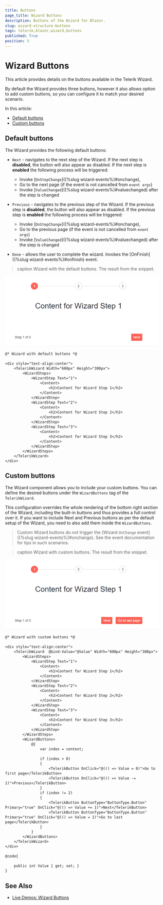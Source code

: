 ```yaml
---
title: Buttons
page_title: Wizard Buttons
description: Buttons of the Wizard for Blazor.
slug: wizard-structure-buttons
tags: telerik,blazor,wizard,buttons
published: True
position: 5
---
```


# Wizard Buttons

This article provides details on the buttons available in the Telerik Wizard.

By default the Wizard provides three buttons, however it also allows option to add custom buttons, so you can configure it to match your desired scenario.

In this article:
* [Default buttons](#default-buttons)
* [Custom buttons](#custom-buttons)


## Default buttons

The Wizard provides the following default buttons:

* `Next` - navigates to the next step of the Wizard. If the next step is <strong>disabled</strong>, the button will also appear as disabled. If the next step is <strong>enabled</strong> the following process will be triggered:
    * Invoke [`OnStepChange`]({%slug wizard-events%}#onchange),
    * Go to the next page (if the event is not cancelled from `event args`)
    * Invoke [`ValueChanged`]({%slug wizard-events%}#valuechanged) after the step is changed

* `Previous` - navigates to the previous step of the Wizard. If the previous step is <strong>disabled</strong>, the button will also appear as disabled. If the previous step is <strong>enabled</strong> the following process will be triggered:
    * Invoke [`OnStepChange`]({%slug wizard-events%}#onchange),
    * Go to the previous page (if the event is not cancelled from `event args`)
    * Invoke [`ValueChanged`]({%slug wizard-events%}#valuechanged) after the step is changed

* `Done` - allows the user to complete the wizard. Invokes the [OnFinish]({%slug wizard-events%}#onfinish) event.

>caption Wizard with the default buttons. The result from the snippet.

![Default buttons](images/default-buttons-example.gif)

````CSHTML
@* Wizard with default buttons *@

<div style="text-align:center">
    <TelerikWizard Width="600px" Height="300px">
        <WizardSteps>
            <WizardStep Text="1">
                <Content>
                    <h2>Content for Wizard Step 1</h2>
                </Content>
            </WizardStep>
            <WizardStep Text="2">
                <Content>
                    <h2>Content for Wizard Step 2</h2>
                </Content>
            </WizardStep>
            <WizardStep Text="3">
                <Content>
                    <h2>Content for Wizard Step 3</h2>
                </Content>
            </WizardStep>
        </WizardSteps>
    </TelerikWizard>
</div>
````

## Custom buttons

The Wizard component allows you to include your custom buttons. You can define the desired buttons under the `WizardButtons` tag of the `TelerikWizard`.

This configuration overrides the whole rendering of the bottom right section of the Wizard, including the built-in buttons and thus provides a full control over it. If you want to include Next and Previous buttons as per the default setup of the Wizard, you need to also add them inside the `WizardButtons`.

>Custom Wizard buttons do not trigger the [Wizard `OnChange` event]({%slug wizard-events%}#onchange). See the event documentation for tips in such scenarios.

>caption Wizard with custom buttons. The result from the snippet.

![Custom buttons](images/custom-buttons-example.gif)

````CSHTML
@* Wizard with custom buttons *@

<div style="text-align:center">
    <TelerikWizard  @bind-Value="@Value" Width="600px" Height="300px">
        <WizardSteps>
            <WizardStep Text="1">
                <Content>
                    <h2>Content for Wizard Step 1</h2>
                </Content>
            </WizardStep>
            <WizardStep Text="2">
                <Content>
                    <h2>Content for Wizard Step 2</h2>
                </Content>
            </WizardStep>
            <WizardStep Text="3">
                <Content>
                    <h2>Content for Wizard Step 3</h2>
                </Content>
            </WizardStep>
        </WizardSteps>
        <WizardButtons>
            @{
                var index = context;

                if (index > 0)
                {
                    <TelerikButton OnClick="@(() => Value = 0)">Go to first page</TelerikButton>
                    <TelerikButton OnClick="@(() => Value -= 1)">Previous</TelerikButton>
                }
                if (index != 2)
                {
                    <TelerikButton ButtonType="ButtonType.Button" Primary="true" OnClick="@(() => Value += 1)">Next</TelerikButton>
                    <TelerikButton ButtonType="ButtonType.Button" Primary="true" OnClick="@(() => Value = 2)">Go to last page</TelerikButton>
                }
            }
        </WizardButtons>
    </TelerikWizard>
</div>

@code{

    public int Value { get; set; }
}
````

## See Also

  * [Live Demos: Wizard Buttons](https://demos.telerik.com/blazor-ui/wizard/buttons)
